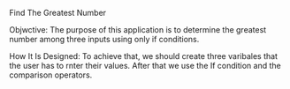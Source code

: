Find The Greatest Number 

Objwctive:
The purpose of this application is to determine the greatest number among three inputs using only if conditions.

How It Is Designed:
To achieve that, we should create three varibales that the user has to rnter their values.
After that we use the If condition and the comparison operators.

